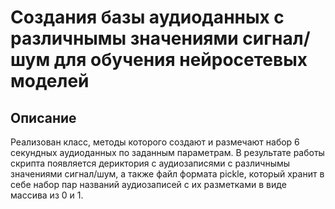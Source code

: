 # Создания базы аудиоданных с различнымы значениями сигнал/шум для обучения нейросетевых моделей

## Описание
Реализован класс, методы которого создают и размечают набор 6 секундных аудиоданных по заданным параметрам. В результате работы скрипта появляется дериктория с аудиозаписями с различнымы значениями сигнал/шум, а также файл формата pickle, который хранит в себе набор пар названий аудиозаписей с их разметками в виде массива из 0 и 1. 
